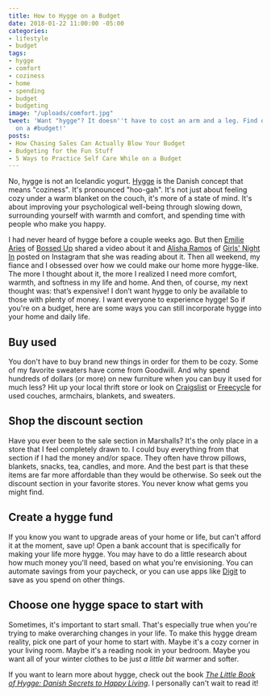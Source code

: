 ```yaml
---
title: How to Hygge on a Budget
date: 2018-01-22 11:00:00 -05:00
categories:
- lifestyle
- budget
tags:
- hygge
- comfort
- coziness
- home
- spending
- budget
- budgeting
image: "/uploads/comfort.jpg"
tweet: 'Want "hygge"? It doesn''t have to cost an arm and a leg. Find out how to #hygge
  on a #budget!'
posts:
- How Chasing Sales Can Actually Blow Your Budget
- Budgeting for the Fun Stuff
- 5 Ways to Practice Self Care While on a Budget
---
```


No, hygge is not an Icelandic yogurt. [Hygge](https://en.wikipedia.org/wiki/Hygge) is the Danish concept that means "coziness". It's pronounced "hoo-gah". It's not just about feeling cozy under a warm blanket on the couch, it's more of a state of mind. It's about improving your psychological well-being  through slowing down, surrounding yourself with warmth and comfort, and spending time with people who make you happy.

I had never heard of hygge before a couple weeks ago. But then [Emilie Aries](https://emiliearies.com/) of [Bossed Up](http://www.bossedup.org) shared a video about it and [Alisha Ramos](http://alisharamos.com/) of [Girls' Night In](http://girlsnightinclub.com/) posted on Instagram that she was reading about it. Then all weekend, my fiance and I obsessed over how we could make our home more hygge-like. The more I thought about it, the more I realized I need more comfort, warmth, and softness in my life and home. And then, of course, my next thought was: that’s expensive! I don’t want hygge to only be available to those with plenty of money. I want everyone to experience hygge! So if you're on a budget, here are some ways you can still incorporate hygge into your home and daily life.

## Buy used

You don't have to buy brand new things in order for them to be cozy. Some of my favorite sweaters have come from Goodwill. And why spend hundreds of dollars (or more) on new furniture when you can buy it used for much less? Hit up your local thrift store or look on [Craigslist](craigslist.org) or [Freecycle](https://www.freecycle.org/) for used couches, armchairs, blankets, and sweaters.

## Shop the discount section

Have you ever been to the sale section in Marshalls? It's the only place in a store that I feel completely drawn to. I could buy everything from that section if I had the money and/or space. They often have throw pillows, blankets, snacks, tea, candles, and more. And the best part is that these items are far more affordable than they would be otherwise. So seek out the discount section in your favorite stores. You never know what gems you might find.

## Create a hygge fund

If you know you want to upgrade areas of your home or life, but can't afford it at the moment, save up! Open a bank account that is specifically for making your life more hygge. You may have to do a little research about how much money you'll need, based on what you're envisioning. You can automate savings from your paycheck, or you can use apps like [Digit](https://digit.co/) to save as you spend on other things.

## Choose one hygge space to start with

Sometimes, it's important to start small. That's especially true when you're trying to make overarching changes in your life. To make this hygge dream reality, pick one part of your home to start with. Maybe it's a cozy corner in your living room. Maybe it's a reading nook in your bedroom. Maybe you want all of your winter clothes to be just *a little bit* warmer and softer. 

If you want to learn more about hygge, check out the book *[The Little Book of Hygge: Danish Secrets to Happy Living](https://www.amazon.com/Little-Book-Hygge-Danish-Secrets/dp/0062658808)*. I personally can't wait to read it!